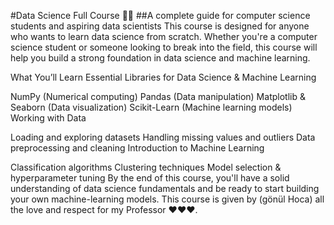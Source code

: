 #Data Science Full Course 🚀🚀
##A complete guide for computer science students and aspiring data scientists
This course is designed for anyone who wants to learn data science from scratch. Whether you're a computer science student or someone looking to break into the field, this course will help you build a strong foundation in data science and machine learning.

What You’ll Learn
Essential Libraries for Data Science & Machine Learning

NumPy (Numerical computing)
Pandas (Data manipulation)
Matplotlib & Seaborn (Data visualization)
Scikit-Learn (Machine learning models)
Working with Data

Loading and exploring datasets
Handling missing values and outliers
Data preprocessing and cleaning
Introduction to Machine Learning

Classification algorithms
Clustering techniques
Model selection & hyperparameter tuning
By the end of this course, you'll have a solid understanding of data science fundamentals and be ready to start building your own machine-learning models.
This course is given by (gönül Hoca) all the love and respect for my Professor ❤️❤️❤️.
